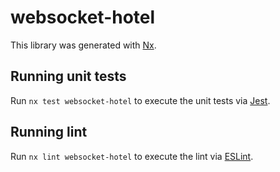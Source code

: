 # websocket-hotel

This library was generated with [Nx](https://nx.dev).

## Running unit tests

Run `nx test websocket-hotel` to execute the unit tests via [Jest](https://jestjs.io).

## Running lint

Run `nx lint websocket-hotel` to execute the lint via [ESLint](https://eslint.org/).
